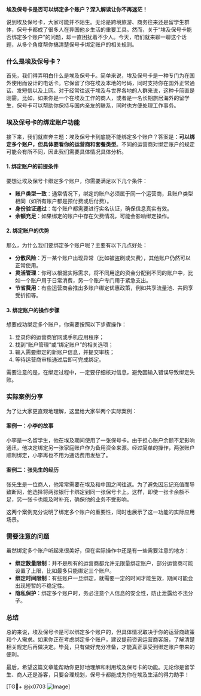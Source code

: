 **埃及保号卡是否可以绑定多个账户？深入解读让你不再迷茫！**

说到埃及保号卡，大家可能并不陌生。无论是跨境旅游、商务往来还是留学生群体，保号卡都成了很多人在异国他乡生活的重要工具。然而，关于“埃及保号卡能否绑定多个账户”的问题，却一直困扰着不少人。今天，咱们就来聊一聊这个话题，从多个角度帮你搞清楚保号卡绑定账户的相关规则。

### 什么是埃及保号卡？

首先，我们得弄明白什么是埃及保号卡。简单来说，埃及保号卡是一种专门为在国外使用而设计的电话卡。它保留了你在埃及本地的号码，同时支持你在国外正常通话、发短信以及上网。对于经常往返于埃及与世界各地的人群来说，这种卡简直是刚需。比如，如果你是一个在埃及工作的商人，或者是一名长期旅居海外的留学生，保号卡可以帮助你保持与国内亲友的联系，同时也方便处理工作事务。

### 埃及保号卡的绑定账户功能

接下来，我们就直奔主题：埃及保号卡到底能不能绑定多个账户？答案是：**可以绑定多个账户，但具体要看你的运营商和套餐类型**。不同的运营商对绑定账户的规定可能会有所不同，因此我们需要具体情况具体分析。

#### 1. **绑定账户的前提条件**
要想让埃及保号卡绑定多个账户，你需要满足以下几个条件：
- **账户类型一致**：通常情况下，绑定的账户必须属于同一个运营商，且账户类型相同（如所有账户都是预付费或后付费）。
- **身份验证通过**：每个账户都需要进行实名认证，确保信息真实有效。
- **余额充足**：如果绑定的账户中存在欠费情况，可能会影响绑定操作。

#### 2. **绑定账户的优势**
那么，为什么我们要绑定多个账户呢？主要有以下几点好处：
- **分散风险**：万一某个账户出现异常（比如被盗刷或欠费），其他账户仍然可以正常使用。
- **灵活管理**：你可以根据实际需求，将不同用途的资金分配到不同的账户中，比如一个账户用于日常消费，另一个账户专门用于紧急支出。
- **节省费用**：有些运营商会推出多账户绑定优惠政策，例如共享流量池、共同享受折扣等。

#### 3. **绑定账户的操作步骤**
想要成功绑定多个账户，你需要按照以下步骤操作：
1. 登录你的运营商官网或手机应用程序；
2. 找到“账户管理”或“绑定账户”的相关选项；
3. 输入需要绑定的新账户信息，并提交审核；
4. 等待运营商审核通过后即可完成绑定。

需要注意的是，在绑定过程中，一定要仔细核对信息，避免因输入错误导致绑定失败。

### 实际案例分享

为了让大家更直观地理解，这里给大家举两个实际案例：

#### 案例一：小李的故事
小李是一名留学生，他在埃及期间使用了一张保号卡。由于担心账户余额不足影响通讯，他决定绑定另一张家庭账户作为备用资金来源。经过简单的操作，两张账户顺利绑定，小李再也不用为通话费用发愁了。

#### 案例二：张先生的经历
张先生是一位商人，他常常需要在埃及和中国之间往返。为了避免因忘记充值而导致断网，他选择将两张银行卡绑定到同一张保号卡上。这样，即使一张卡余额不足，另一张卡也能及时补充，确保他的业务不受影响。

这两个案例充分说明了绑定多个账户的重要性，同时也展示了这一功能的实际应用场景。

### 需要注意的问题

虽然绑定多个账户听起来很美好，但在实际操作中还是有一些需要注意的地方：
- **绑定数量限制**：并不是所有的运营商都允许无限量绑定账户，部分运营商可能设置了上限，比如最多只能绑定三个账户。
- **绑定时间限制**：有些账户一旦绑定，就需要一定的时间才能生效，期间可能会出现短暂的不稳定性。
- **隐私保护**：绑定多个账户时，务必注意个人信息的安全性，防止泄露给不法分子。

### 总结

总的来说，埃及保号卡是可以绑定多个账户的，但具体情况取决于你的运营商政策和个人需求。如果你正在考虑绑定多个账户，建议提前咨询运营商客服，了解清楚相关规定后再做决定。毕竟，只有做好充分准备，才能真正享受到绑定账户带来的便利。

最后，希望这篇文章能帮助你更好地理解和利用埃及保号卡的功能。无论你是留学生、商人还是游客，只要合理规划，保号卡都能成为你在埃及生活的得力助手！

[TG💪+ @jx0703 ![Image](https://github.com/user-attachments/assets/dbca1d08-cadb-493c-b0ec-ad6f7a83f270)]